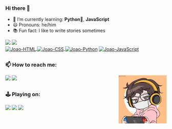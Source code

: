 ### Hi there 🐨

- 📘 I’m currently learning: **Python**🐍, **JavaScript**
- 😃 Pronouns: he/him
- 📚 Fun fact: I like to write stories sometimes

<div>
 <img height="180em" src="https://github-readme-stats.vercel.app/api?username=joaoeduardogomes&show_icons=true&theme=vue&include_all_commits=true&count_private=true"/>
 <img height="180em" src="https://github-readme-stats.vercel.app/api/top-langs/?username=joaoeduardogomes&layout=compact&langs_count=7&theme=vue-dark"/>
</div>

 
<div style="display: inline-block">
  <a href="https://www.w3schools.com/html/" target="_blank"><img align="center" alt="Joao-HTML" src="https://icongr.am/devicon/html5-original-wordmark.svg?size=45&color=currentColor"> </a>
   <a href="https://www.w3schools.com/css/" target="_blank"><img align="center" alt="Joao-CSS" src="https://icongr.am/devicon/css3-original-wordmark.svg?size=45&color=currentColor"> </a>
  <a href="https://www.python.org/" target="_blank"><img align="center" alt="Joao-Python" src="https://icongr.am/devicon/python-original.svg?size=45&color=currentColor"></a>
  <a href="https://www.javascript.com/" target="_blank"><img align="center" alt="Joao-JavaScript" src="https://icongr.am/devicon/javascript-original.svg?size=45&color=currentColor"> </a>
</div>

  
##
  
### 📫 How to reach me: 
<span>
  <a href = "mailto:joaogomes.trad@gmail.com" target="_blank"><img src="https://img.shields.io/badge/Gmail-D14836?style=for-the-badge&logo=gmail&logoColor=white" target="_blank"></a>
  <a href="https://www.linkedin.com/in/jo%C3%A3o-eduardo-gomes-33868b14b/" target="_blank"><img src="https://img.shields.io/badge/-LinkedIn-%230077B5?style=for-the-badge&logo=linkedin&logoColor=white" target="_blank"></a> 
</span>
  <img align="right" alt="Joao-char" src="https://github.com/joaoeduardogomes/joaoeduardogomes/blob/main/char.gif?raw=true" width="150" height="150">

##
  
### 🕹 Playing on:
<div>
  <img src="https://img.shields.io/badge/PlayStation-003791?style=for-the-badge&logo=playstation&logoColor=white" target="_blank">
  <img src="https://img.shields.io/badge/Nintendo_Switch-E60012?style=for-the-badge&logo=nintendo-switch&logoColor=white" target="_blank">
  <img src="https://img.shields.io/badge/Steam-000000?style=for-the-badge&logo=steam&logoColor=white" target="_blank">
</div>
  
